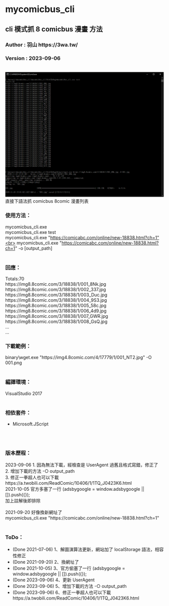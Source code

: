 # mycomicbus_cli
<h2>cli 模式抓 8 comicbus 漫畫 方法</h2>
<h3>Author : 羽山 https://3wa.tw/</h3>
<h3>Version : 2023-09-06</h3>
<br>
<img src="snapshot\01.png">
直接下語法抓 comicbus 8comic 漫畫列表


<br>
<h3>使用方法：</h3>

mycomicbus_cli.exe<br>
mycomicbus_cli.exe test<br>
mycomicbus_cli.exe "https://comicabc.com/online/new-18838.html?ch=1"<br>
mycomicbus_cli.exe "https://comicabc.com/online/new-18838.html?ch=1" -o [output_path]<br>
<br>

<h3>回應：</h3>
Totals:70<br>
https://img8.8comic.com/3/18838/1/001_8Nk.jpg<br>
https://img8.8comic.com/3/18838/1/002_337.jpg<br>
https://img8.8comic.com/3/18838/1/003_Duc.jpg<br>
https://img8.8comic.com/3/18838/1/004_9S3.jpg<br>
https://img8.8comic.com/3/18838/1/005_58c.jpg<br>
https://img8.8comic.com/3/18838/1/006_4d9.jpg<br>
https://img8.8comic.com/3/18838/1/007_GWR.jpg<br>
https://img8.8comic.com/3/18838/1/008_GsQ.jpg<br>
...<br>
...<br>
<h3>下載範例：</h3>
binary\wget.exe "https://img4.8comic.com/4/17779/1/001_NT2.jpg" -O 001.png
<br>
<br>
<h3>編譯環境：</h3>
VisualStudio 2017
<br>
<br>
<h3>相依套件：</h3>
<ul>
  <li>Microsoft.JScript</li>
</ul>
<br>
<br>
<h3>版本歷程：</h3>
2023-09-06 
  1. 因為無法下載，經檢查是 UserAgent 過舊且格式寫錯，修正了<br>
  2. 增加下載的方法 -○ output_path<br>
  3. 修正一拳超人也可以下載 https://a.twobili.com/ReadComic/10406/1/1TQ_J0423K6.html<br>
2021-10-05 官方多塞了一行 (adsbygoogle = window.adsbygoogle || []).push({});<br>
加上註解後即排除<br>
<br>
2021-09-20 好像換新網址了<br>
mycomicbus_cli.exe "https://comicabc.com/online/new-18838.html?ch=1"<br>
<br>
<h3>ToDo：</h3>
<ul>
  <li>(Done 2021-07-06) 1、解圖演算法更新，網站加了  localStorage 語法，相容性修正</li>
  <li>(Done 2021-09-20) 2、換網址了</li>
  <li>(Done 2021-10-05) 3、官方偷塞了一行 (adsbygoogle = window.adsbygoogle || []).push({});</li>
  <li>(Done 2023-09-06) 4、更新 UserAgent</li>
  <li>(Done 2023-09-06) 5、增加下載的方法 -○ output_path</li>
  <li>(Done 2023-09-06) 6、修正一拳超人也可以下載 https://a.twobili.com/ReadComic/10406/1/1TQ_J0423K6.html</li>
</ul>